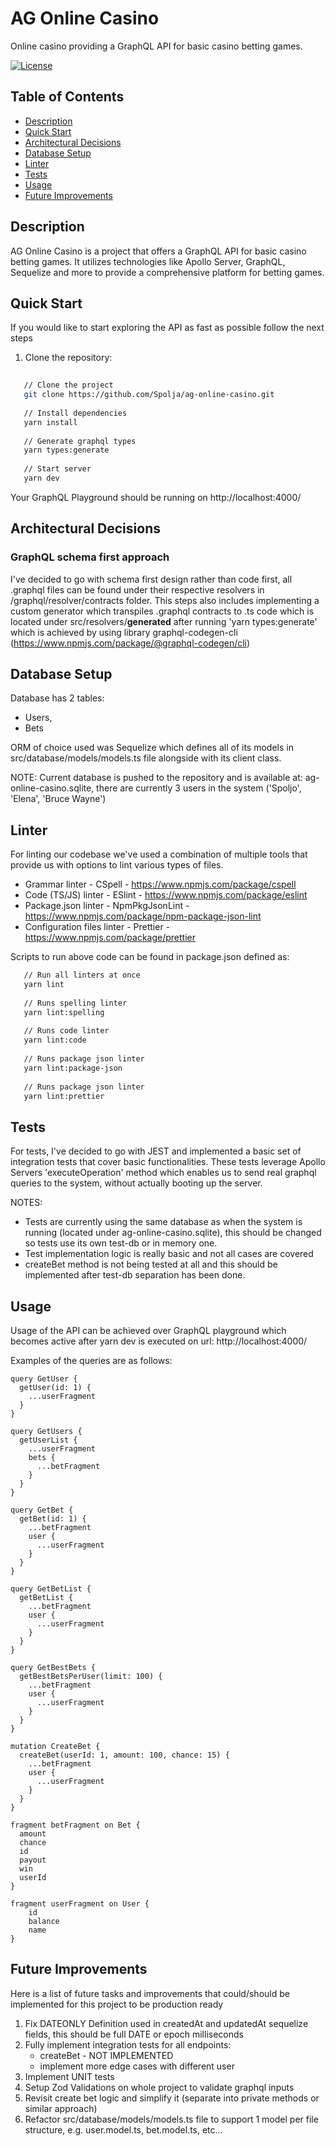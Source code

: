 # AG Online Casino

Online casino providing a GraphQL API for basic casino betting games.

[![License](https://img.shields.io/badge/license-MIT-blue.svg)](https://opensource.org/licenses/MIT)

## Table of Contents

- [Description](#description)
- [Quick Start](#quick-start)
- [Architectural Decisions](#architectural-decisions)
- [Database Setup](#database-setup)
- [Linter](#linter)
- [Tests](#tests)
- [Usage](#usage)
- [Future Improvements](#future-improvements)

## Description
AG Online Casino is a project that offers a GraphQL API for basic casino betting games.
It utilizes technologies like Apollo Server, GraphQL, Sequelize and more to provide a comprehensive platform for betting games.

## Quick Start
If you would like to start exploring the API as fast as possible follow the next steps
1. Clone the repository:

```bash
    
   // Clone the project
   git clone https://github.com/Spolja/ag-online-casino.git
    
   // Install dependencies
   yarn install
   
   // Generate graphql types
   yarn types:generate
   
   // Start server
   yarn dev
```
Your GraphQL Playground should be running on http://localhost:4000/

## Architectural Decisions
   ### GraphQL schema first approach
   I've decided to go with schema first design rather than code first, all .graphql files can be found under their respective resolvers in /graphql/resolver/contracts folder.
   This steps also includes implementing a custom generator which transpiles .graphql contracts to .ts code which is located under src/resolvers/__generated__ after running 'yarn types:generate' which is achieved by using library graphql-codegen-cli (https://www.npmjs.com/package/@graphql-codegen/cli) 

## Database Setup
   Database has 2 tables:
   - Users,
   - Bets
  
   ORM of choice used was Sequelize which defines all of its models in src/database/models/models.ts file alongside with its client class.
   
NOTE: Current database is pushed to the repository and is available at: ag-online-casino.sqlite, there are currently 3 users in the system ('Spoljo', 'Elena', 'Bruce Wayne')
## Linter
   For linting our codebase we've used a combination of multiple tools that provide us with options to lint various types of files.
   - Grammar linter - CSpell - https://www.npmjs.com/package/cspell
   - Code (TS/JS) linter - ESlint - https://www.npmjs.com/package/eslint
   - Package.json linter - NpmPkgJsonLint - https://www.npmjs.com/package/npm-package-json-lint
   - Configuration files linter - Prettier - https://www.npmjs.com/package/prettier

Scripts to run above code can be found in package.json defined as:
```bash
   // Run all linters at once
   yarn lint
   
   // Runs spelling linter
   yarn lint:spelling
   
   // Runs code linter 
   yarn lint:code
   
   // Runs package json linter
   yarn lint:package-json
   
   // Runs package json linter
   yarn lint:prettier
```

## Tests
For tests, I've decided to go with JEST and implemented a basic set of integration tests that cover basic functionalities.
These tests leverage Apollo Servers 'executeOperation' method which enables us to send real graphql queries to the system, without actually booting up the server.

NOTES:
- Tests are currently using the same database as when the system is running (located under ag-online-casino.sqlite), this should be changed so tests use its own test-db or in memory one.
- Test implementation logic is really basic and not all cases are covered
- createBet method is not being tested at all and this should be implemented after test-db separation has been done.
## Usage
Usage of the API can be achieved over GraphQL playground which becomes active after yarn dev is executed on url: http://localhost:4000/

Examples of the queries are as follows:
```
query GetUser {
  getUser(id: 1) {
    ...userFragment
  }
}

query GetUsers {
  getUserList {
    ...userFragment
    bets {
      ...betFragment
    }
  }
}

query GetBet {
  getBet(id: 1) {
    ...betFragment
    user {
      ...userFragment
    }
  }
}

query GetBetList {
  getBetList {
    ...betFragment
    user {
      ...userFragment
    }
  }
}

query GetBestBets {
  getBestBetsPerUser(limit: 100) {
    ...betFragment
    user {
      ...userFragment
    }
  }
}

mutation CreateBet {
  createBet(userId: 1, amount: 100, chance: 15) {
    ...betFragment
    user {
      ...userFragment
    }
  }
}

fragment betFragment on Bet {
  amount
  chance
  id
  payout
  win
  userId
}

fragment userFragment on User {
    id
    balance
    name
}

```


## Future Improvements
Here is a list of future tasks and improvements that could/should be implemented for this project to be production ready
1. Fix DATEONLY Definition used in createdAt and updatedAt sequelize fields, this should be full DATE or epoch milliseconds
2. Fully implement integration tests for all endpoints:
   - createBet - NOT IMPLEMENTED
   - implement more edge cases with different user
3. Implement UNIT tests
4. Setup Zod Validations on whole project to validate graphql inputs
5. Revisit create bet logic and simplify it (separate into private methods or similar approach)
6. Refactor src/database/models/models.ts file to support 1 model per file structure, e.g. user.model.ts, bet.model.ts, etc...
